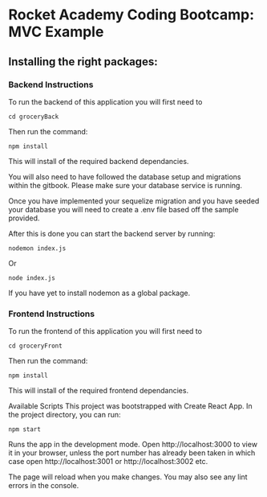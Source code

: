 # Rocket Academy Coding Bootcamp: MVC Example

## Installing the right packages:

### Backend Instructions

To run the backend of this application you will first need to

`cd groceryBack`

Then run the command:

`npm install`

This will install of the required backend dependancies.

You will also need to have followed the database setup and migrations within the gitbook. Please make sure your database service is running.

Once you have implemented your sequelize migration and you have seeded your database you will need to create a .env file based off the sample provided.

After this is done you can start the backend server by running:

`nodemon index.js`

Or

`node index.js`

If you have yet to install nodemon as a global package.

### Frontend Instructions

To run the frontend of this application you will first need to

`cd groceryFront`

Then run the command:

`npm install`

This will install of the required frontend dependancies.

Available Scripts
This project was bootstrapped with Create React App. In the project directory, you can run:

`npm start`

Runs the app in the development mode.
Open http://localhost:3000 to view it in your browser, unless the port number has already been taken in which case open http://localhost:3001 or http://localhost:3002 etc.

The page will reload when you make changes.
You may also see any lint errors in the console.
